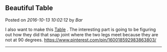 ## Beautiful Table
Posted on *2016-10-13 10:02:12* by *Bar*

I also want to make this  [Table](//muut.com/u/maslowcnc/s1/:maslowcnc:MvHk:table.png.jpg) . The interesting part is going to be figuring out how they did that snap joint where the two legs meet because they are not at 90 degrees. https://www.pinterest.com/pin/160018592983863803/

---

